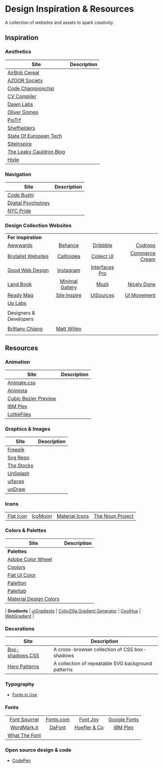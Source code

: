 # Design Inspiration & Resources

A collection of websites and assets to spark creativity.

## Inspiration

### Aesthetics

Site | Description
   --|--
[AirBnb Cereal](https://airbnb.design/cereal/) |
[AZOOR Society](https://www.theazoorsociety.org/) |
[Code Championchip](https://www.codechampionship.com/) |
[CV Compiler](https://cvcompiler.com/) |
[Dawn Labs](https://dawnlabs.io/work) |
[Oliver Gomes](https://oliver-gomes.github.io/v4/) |
[PioTrf](https://piotrf.pl/made) |
[Sheffielders](https://sheffielders.org/) |
[State Of European Tech](https://2017.stateofeuropeantech.com/chapter/introduction/) |
[SiteInspire](https://www.siteinspire.com/) |
[The Leaky Cauldron Blog](https://theleakycauldronblog.com/) |
[Hixle](http://www.hixle.co/) |

### Navigation

Site | Description
   --|--
[Code Bushi](https://codebushi.com/) |
[Digital Psychology](https://digitalpsychology.io/) |
[NYC Pride](https://www.nycpride.org/community/) |

### Design Collection Websites

|  |   |   |  |
|:-|:-:|:-:|-:|
| **For inspiration** |  |  |  |
| [Awwwards](https://www.awwwards.com/) | [Behance](https://www.behance.net/) | [Dribbble](https://dribbble.com) | [Codrops](https://tympanus.net/codrops/) |
| [Brutalist Websites](https://brutalistwebsites.com) | [Calltoidea](https://calltoidea.com) | [Collect UI](http://collectui.com) | [Commerce Cream](https://commercecream.com) |
| [Good Web Design](http://www.goodweb.design) | [Instagram](https://www.instagram.com) | [Interfaces Pro](https://interfaces.pro) |  |
| [Land Book](https://land-book.com) | [Minimal Gallery](http://minimal.gallery) | [Muzli](https://medium.muz.li/) | [Nicely Done](http://nicelydone.club) |
| [Ready Mag](https://readymag.com/explore) | [Site Inspire](https://www.siteinspire.com) | [UISources](https://www.uisources.com/) | [UI Movement](https://uimovement.com) |
| [Up Labs](https://www.uplabs.com) |  |  |
|  |  |  |  |
| Designers & Developers |  |  |  |
|  |  |  |  |
| [Brittany Chiang](https://brittanychiang.com/)| [Matt Willey](https://mattwilley.co.uk) |   |  |
|  |  |  |  |

## Resources

### Animation

Site | Description
   --|--
| [Animate.css](https://daneden.github.io/animate.css/) |
| [Animista](http://animista.net) |
| [Cubic Bezier Preview](http://cubic-bezier.com/) |
| [IBM Plex](https://www.ibm.com/plex/) |
| [LottieFiles](https://lottiefiles.com/) |

### Graphics & Images

Site | Description
   --|--
| [Freepik](https://www.freepik.com) | |
| [Svg Repo](https://www.svgrepo.com/) | |
| [The Stocks](http://thestocks.im) | |
| [UnSplash](https://unsplash.com/) | |
| [uifaces](https://uifaces.com/) | |
| [unDraw](https://undraw.co/illustrations) | |

### Icons

|  |   |   |  |
|:-|:-:|:-:|-:|
| [Flat Icon](https://www.flaticon.com/home) | [IcoMoon](https://icomoon.io/) | [Material Icons](https://material.io/tools/icons)  | [The Noun Project](https://thenounproject.com/) |

### Colors & Palettes

Site | Description
   --|--
**Palettes** |
[Adobe Color Wheel](https://color.adobe.com/create/color-wheel/) |
[Coolors](https://coolors.co/) |
[Flat UI Color](https://flatuicolors.com/) |
[Paletton](http://paletton.com/#uid=1000u0kllllaFw0g0qFqFg0w0aF) |
[Palettab](https://palettab.com/) |
[Material Design Colors](https://www.materialui.co) |
|
**Gradients** |
[uiGradients](https://uigradients.com/#Dania) |
[ColorZilla Gradient Generator](http://www.colorzilla.com/gradient-editor/) |
[CoolHue](https://webkul.github.io/coolhue/) |
[WebGradient](https://webgradients.com/) |

### Decorations

Site | Description
   --|--
[Box-shadows.CSS](https://github.com/madeas/box-shadows.css) | A cross-browser collection of CSS box-shadows
[Hero Patterns](http://www.heropatterns.com/) | A collection of repeatable SVG background patterns

### Typography

- [Fonts in Use](https://fontsinuse.com/)

### Fonts

|   |   |   |   |
|:-:|:-:|:-:|:-:|
[Font Squirrel](https://www.fontsquirrel.com) | [Fonts.com](https://www.fonts.com/) | [Font Joy](https://fontjoy.com)  | [Google Fonts](https://fonts.google.com/)
[WordMark.it](https://wordmark.it/) | [DaFont](https://www.dafont.com/) | [Hoefler & Co](https://www.typography.com/) | [IBM Plex](https://www.ibm.com/plex/)
[What The Font](https://www.myfonts.com/WhatTheFont/) |  |  |

### Open source design & code

- [CodePen](https://codepen.io/ "Open source design")